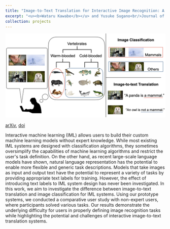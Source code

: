 ```yaml
---
title: "Image-to-Text Translation for Interactive Image Recognition: A Comparative User Study with Non-Expert Users"
excerpt: "<u><b>Wataru Kawabe</b></u> and Yusuke Sugano<br/>Journal of Information Processing, 2024<br/>[arXiv](https://arxiv.org/abs/2305.06641), [doi](https://doi.org/10.2197/ipsjjip.32.358)<br/><img src='/images/projects-1.png' width=600>"
collection: projects
---
```


<img src='/images/projects-1.png'>

[arXiv](https://arxiv.org/abs/2305.06641), [doi](https://doi.org/10.2197/ipsjjip.32.358)

Interactive machine learning (IML) allows users to build their custom machine learning models without expert knowledge. While most existing IML systems are designed with classification algorithms, they sometimes oversimplify the capabilities of machine learning algorithms and restrict the user's task definition. On the other hand, as recent large-scale language models have shown, natural language representation has the potential to enable more flexible and generic task descriptions. Models that take images as input and output text have the potential to represent a variety of tasks by providing appropriate text labels for training. However, the effect of introducing text labels to IML system design has never been investigated. In this work, we aim to investigate the difference between image-to-text translation and image classification for IML systems. Using our prototype systems, we conducted a comparative user study with non-expert users, where participants solved various tasks. Our results demonstrate the underlying difficulty for users in properly defining image recognition tasks while highlighting the potential and challenges of interactive image-to-text translation systems.